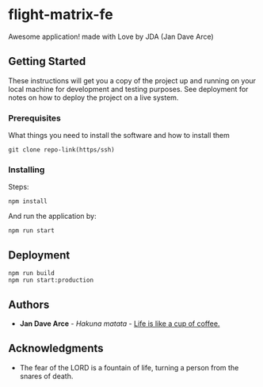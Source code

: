 # flight-matrix-fe
Awesome application! made with Love by JDA (Jan Dave Arce)

## Getting Started

These instructions will get you a copy of the project up and running on your local machine for development and testing purposes. See deployment for notes on how to deploy the project on a live system.

### Prerequisites

What things you need to install the software and how to install them

```
git clone repo-link(https/ssh)
```

### Installing

Steps:

```
npm install
```

And run the application by:

```
npm run start
```

## Deployment

```
npm run build
npm run start:production
```

## Authors

* **Jan Dave Arce** - *Hakuna matata* - [Life is like a cup of coffee.](https://github.com/summercity/)

## Acknowledgments

* The fear of the LORD is a fountain of life, turning a person from the snares of death. 

